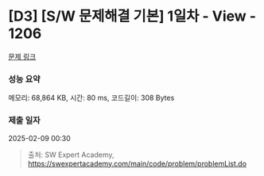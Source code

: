 # [D3] [S/W 문제해결 기본] 1일차 - View - 1206 

[문제 링크](https://swexpertacademy.com/main/code/problem/problemDetail.do?contestProbId=AV134DPqAA8CFAYh) 

### 성능 요약

메모리: 68,864 KB, 시간: 80 ms, 코드길이: 308 Bytes

### 제출 일자

2025-02-09 00:30



> 출처: SW Expert Academy, https://swexpertacademy.com/main/code/problem/problemList.do